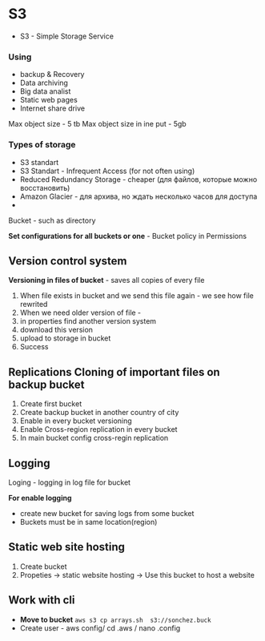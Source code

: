  # S3 
 
 - S3 - Simple Storage Service
 
 ### Using
 
 - backup & Recovery
 - Data archiving
 - Big data analist
 - Static web pages
 - Internet share drive

Max object size - 5 tb
Max object size in ine put - 5gb

### Types of storage

- S3 standart
- S3 Standart - Infrequent Access (for not often using)
- Reduced Redundancy Storage  - cheaper  (для файлов, которые можно восстановить)
- Amazon Glacier  - для архива, но ждать несколько часов для доступа
-

Bucket - such as directory

**Set configurations for all buckets or one**   - Bucket policy in Permissions

## Version control system

**Versioning in files of bucket**   - saves all copies of every file

1. When file exists in bucket and we send this file again - we see how file rewrited
2. When we need older version of file - 
  1.  in properties find another version system
  2.  download this version
  3.  upload to storage in bucket
  4.  Success


## Replications Cloning of important files on backup bucket

1. Create first bucket 
2. Create backup bucket in another country of city
3. Enable in every bucket versioning
4. Enable Cross-region replication in every bucket
5. In main bucket config cross-regin replication

## Logging

Loging - logging in log file for bucket 

**For enable logging**
- create new bucket for saving logs from some bucket
- Buckets must be in same location(region)


## Static web site hosting

1. Create bucket
2. Propeties -> static website hosting -> Use this bucket to host a website

## Work with cli


- **Move to bucket**     ```aws s3 cp arrays.sh  s3://sonchez.buck```
- Create user - aws config/ cd .aws / nano .config

